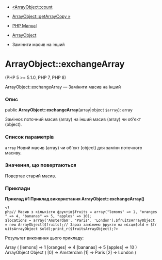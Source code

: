 - [«ArrayObject::count](arrayobject.count.md)
- [ArrayObject::getArrayCopy »](arrayobject.getarraycopy.md)

- [PHP Manual](index.md)
- [ArrayObject](class.arrayobject.md)
- Замінити масив на інший

# ArrayObject::exchangeArray

(PHP 5 \>= 5.1.0, PHP 7, PHP 8)

ArrayObject::exchangeArray — Замінити масив на інший

### Опис

public **ArrayObject::exchangeArray**(array\|object `$array`): array

Замінює поточний масив (array) на інший масив (array) чи об'єкт
(object).

### Список параметрів

`array`
Новий масив (array) чи об'єкт (object) для заміни поточного масиву.

### Значення, що повертаються

Повертає старий масив.

### Приклади

**Приклад #1 Приклад використання **ArrayObject::exchangeArray()****

` <?php// Масив з кількістю фруктів$fruits = array("lemons" => 1, "oranges" => 4, "bananas" => 5, "apples" => 10); $locations = array('Amsterdam', 'Paris', 'London');$fruitsArrayObject = new ArrayObject($fruits);// Зараз замінимо фрукти на місця$old = $fruitsArrayObject $old);print_r($fruitsArrayObject);?> `

Результат виконання цього прикладу:

Array
(
[lemons] => 1
[oranges] => 4
[bananas] => 5
[apples] => 10
)
ArrayObject Object
(
[0] => Amsterdam
[1] => Paris
[2] => London
)
